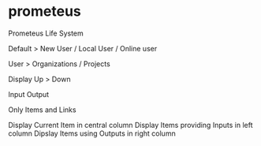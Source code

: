 # prometeus
Prometeus Life System

Default > New User / Local User / Online user

User > Organizations / Projects

Display Up > Down

Input Output

Only Items and Links

Display Current Item in central column
Display Items providing Inputs in left column
Dipslay Items using Outputs in right column
